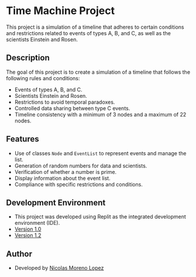 # Time Machine Project

This project is a simulation of a timeline that adheres to certain conditions and restrictions related to events of types A, B, and C, as well as the scientists Einstein and Rosen.

## Description

The goal of this project is to create a simulation of a timeline that follows the following rules and conditions:

- Events of types A, B, and C.
- Scientists Einstein and Rosen.
- Restrictions to avoid temporal paradoxes.
- Controlled data sharing between type C events.
- Timeline consistency with a minimum of 3 nodes and a maximum of 22 nodes.

## Features

- Use of classes `Node` and `EventList` to represent events and manage the list.
- Generation of random numbers for data and scientists.
- Verification of whether a number is prime.
- Display information about the event list.
- Compliance with specific restrictions and conditions.

## Development Environment

- This project was developed using Replit as the integrated development environment (IDE).
- [Version 1.0](https://replit.com/join/qwhmpkftdr-nickolas10moren)
- [Version 1.2](https://replit.com/join/nnveveznxn-nickolas10moren)
    
## Author

- Developed by [Nicolas Moreno Lopez](https://github.com/Nicorenox)


